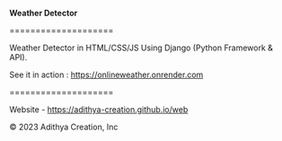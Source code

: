 **Weather Detector**

====================

Weather Detector in HTML/CSS/JS
Using Django (Python Framework & API).

See it in action : https://onlineweather.onrender.com

====================

Website - https://adithya-creation.github.io/web


© 2023 Adithya Creation, Inc
